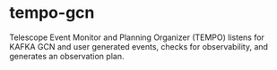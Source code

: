 # tempo-gcn
Telescope Event Monitor and Planning Organizer (TEMPO) listens for KAFKA GCN and user generated events, checks for observability, and generates an observation plan.
